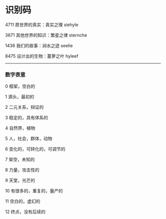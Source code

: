 # 识别码

4711 原世界的真实：真实之理 siehyle

3671 其他世界的知识：繁星之律 sternche

1436 我们的故事：涧水之迹 seelie

8475 设计出的生物：蔓萝之叶 hyleef

---

### 数字表意

0 框架，空白的

1 源头，最初的

2 二元关系，辩证的

3 稳定的，具有体系的

4 自然界，植物

5 人，社会，群体，动物

6 变化的，可转化的，可调节的

7 架空，未知的

8 力量，攻击性的

9 天堂，光芒的

10 有很多的，重复的，量产的

11 空白的，虚幻的

12 终点，没有后续的
